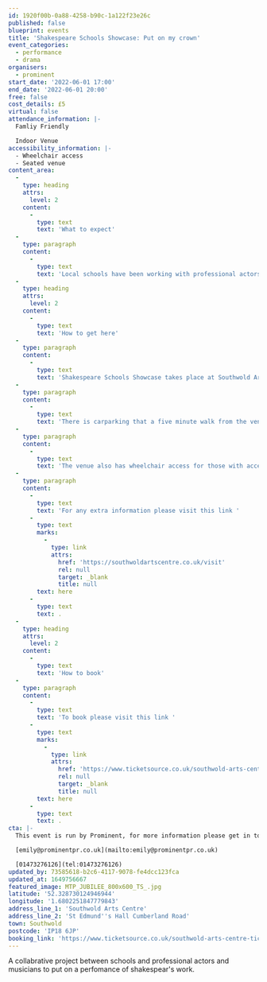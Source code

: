 ```yaml
---
id: 1920f00b-0a88-4258-b90c-1a122f23e26c
published: false
blueprint: events
title: 'Shakespeare Schools Showcase: Put on my crown'
event_categories:
  - performance
  - drama
organisers:
  - prominent
start_date: '2022-06-01 17:00'
end_date: '2022-06-01 20:00'
free: false
cost_details: £5
virtual: false
attendance_information: |-
  Famliy Friendly

  Indoor Venue
accessibility_information: |-
  - Wheelchair access
  - Seated venue
content_area:
  -
    type: heading
    attrs:
      level: 2
    content:
      -
        type: text
        text: 'What to expect'
  -
    type: paragraph
    content:
      -
        type: text
        text: 'Local schools have been working with professional actors and musicians to present a showcase of scenes with Shakespeare’s Kings, Queens, Dukes, Duchesses and their courtiers.'
  -
    type: heading
    attrs:
      level: 2
    content:
      -
        type: text
        text: 'How to get here'
  -
    type: paragraph
    content:
      -
        type: text
        text: 'Shakespeare Schools Showcase takes place at Southwold Arts Centre, IP18 6JP'
  -
    type: paragraph
    content:
      -
        type: text
        text: 'There is carparking that a five minute walk from the venue, there is alternative carparking on Gardner Road on Southwold common.'
  -
    type: paragraph
    content:
      -
        type: text
        text: 'The venue also has wheelchair access for those with accessibility needs.'
  -
    type: paragraph
    content:
      -
        type: text
        text: 'For any extra information please visit this link '
      -
        type: text
        marks:
          -
            type: link
            attrs:
              href: 'https://southwoldartscentre.co.uk/visit'
              rel: null
              target: _blank
              title: null
        text: here
      -
        type: text
        text: .
  -
    type: heading
    attrs:
      level: 2
    content:
      -
        type: text
        text: 'How to book'
  -
    type: paragraph
    content:
      -
        type: text
        text: 'To book please visit this link '
      -
        type: text
        marks:
          -
            type: link
            attrs:
              href: 'https://www.ticketsource.co.uk/southwold-arts-centre-tickets/shakespeare-celebration-schools-showcase/e-rxqdzq'
              rel: null
              target: _blank
              title: null
        text: here
      -
        type: text
        text: .
cta: |-
  This event is run by Prominent, for more information please get in touch via:

  [emily@prominentpr.co.uk](mailto:emily@prominentpr.co.uk)

  [01473276126](tel:01473276126)
updated_by: 73585618-b2c6-4117-9078-fe4dcc123fca
updated_at: 1649756667
featured_image: MTP_JUBILEE_800x600_TS_.jpg
latitude: '52.328730124946944'
longitude: '1.6802251847779843'
address_line_1: 'Southwold Arts Centre'
address_line_2: 'St Edmund''s Hall Cumberland Road'
town: Southwold
postcode: 'IP18 6JP'
booking_link: 'https://www.ticketsource.co.uk/southwold-arts-centre-tickets/shakespeare-celebration-schools-showcase/e-rxqdzq'
---
```

A collabrative project between schools and professional actors and musicians to put on a perfomance of shakespear's work.